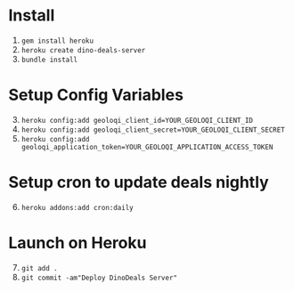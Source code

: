 # Install

1. `gem install heroku`
2. `heroku create dino-deals-server`
3. `bundle install`

# Setup Config Variables

3. `heroku config:add geoloqi_client_id=YOUR_GEOLOQI_CLIENT_ID`
4. `heroku config:add geoloqi_client_secret=YOUR_GEOLOQI_CLIENT_SECRET`
5. `heroku config:add geoloqi_application_token=YOUR_GEOLOQI_APPLICATION_ACCESS_TOKEN`

# Setup cron to update deals nightly

6. `heroku addons:add cron:daily`

# Launch on Heroku

7. `git add .`
8. `git commit -am"Deploy DinoDeals Server"`